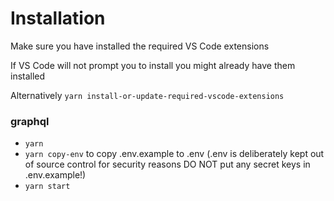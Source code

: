 # Installation

Make sure you have installed the required VS Code extensions

If VS Code will not prompt you to install you might already have them installed

Alternatively `yarn install-or-update-required-vscode-extensions`

### graphql

- `yarn`
- `yarn copy-env` to copy .env.example to .env (.env is deliberately kept out of source control for security reasons
DO NOT put any secret keys in .env.example!)
- `yarn start`
